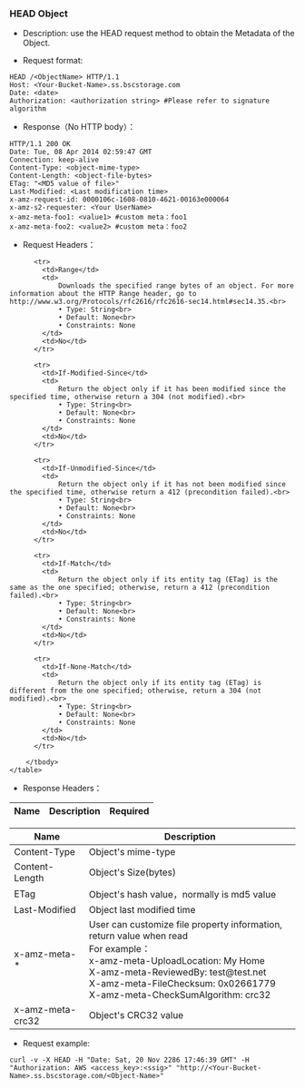 
### HEAD Object

- Description: use the HEAD request method to obtain the Metadata of the Object.
  
- Request format:

```http
HEAD /<ObjectName> HTTP/1.1
Host: <Your-Bucket-Name>.ss.bscstorage.com
Date: <date>
Authorization: <authorization string> #Please refer to signature algorithm
```

- Response（No HTTP body）：

```http
HTTP/1.1 200 OK
Date: Tue, 08 Apr 2014 02:59:47 GMT
Connection: keep-alive
Content-Type: <object-mime-type>
Content-Length: <object-file-bytes>
ETag: "<MD5 value of file>"
Last-Modified: <Last modification time>
x-amz-request-id: 0000106c-1608-0810-4621-00163e000064
x-amz-s2-requester: <Your UserName>
x-amz-meta-foo1: <value1> #custom meta：foo1
x-amz-meta-foo2: <value2> #custom meta：foo2
```

 - Request Headers：

<table class="table table-condensed">
        <thead>
          <tr>
            <th>Name</th>
            <th>Description</th>
            <th>Required</th>
          </tr>
        </thead>
        <tbody>
        
          <tr>
            <td>Range</td>
            <td>
            	Downloads the specified range bytes of an object. For more information about the HTTP Range header, go to http://www.w3.org/Protocols/rfc2616/rfc2616-sec14.html#sec14.35.<br>
            	• Type: String<br>
				• Default: None<br>
				• Constraints: None
            </td>
            <td>No</td>
          </tr>    
            
          <tr>
            <td>If-Modified-Since</td>
            <td>
            	Return the object only if it has been modified since the specified time, otherwise return a 304 (not modified).<br>
            	• Type: String<br>
				• Default: None<br>
				• Constraints: None
            </td>
            <td>No</td>
          </tr>    
            
          <tr>
            <td>If-Unmodified-Since</td>
            <td>
            	Return the object only if it has not been modified since the specified time, otherwise return a 412 (precondition failed).<br>
            	• Type: String<br>
				• Default: None<br>
				• Constraints: None
            </td>
            <td>No</td>
          </tr>    
            
          <tr>
            <td>If-Match</td>
            <td>
            	Return the object only if its entity tag (ETag) is the same as the one specified; otherwise, return a 412 (precondition failed).<br>
            	• Type: String<br>
				• Default: None<br>
				• Constraints: None
            </td>
            <td>No</td>
          </tr>  
            
          <tr>
            <td>If-None-Match</td>
            <td>
            	Return the object only if its entity tag (ETag) is different from the one specified; otherwise, return a 304 (not modified).<br>
            	• Type: String<br>
				• Default: None<br>
				• Constraints: None
            </td>
            <td>No</td>
          </tr> 
                    
        </tbody>
    </table>

- Response Headers：

<table class="table table-condensed">
        <thead>
          <tr>
            <th>Name</th>
            <th>Description</th>
          </tr>
        </thead>
        <tbody>
          <tr>
            <td>Content-Type</td>
            <td>Object's mime-type</td>
		  </tr>
		  <tr>
            <td>Content-Length</td>
            <td>Object's Size(bytes)</td>
		  </tr>
		  <tr>
            <td>ETag</td>
            <td>Object's hash value，normally is md5 value</td>
		  </tr>
		  <tr>
            <td>Last-Modified</td>
            <td>Object last modified time</td>
		  </tr>
		  <tr>
            <td>x-amz-meta-*</td>
            <td>User can customize file property information, return value when read<br>
            For example：<br>
            x-amz-meta-UploadLocation: My Home<br>
            X-amz-meta-ReviewedBy: test@test.net<br>
            X-amz-meta-FileChecksum: 0x02661779<br>
            X-amz-meta-CheckSumAlgorithm: crc32<br>
            </td>
		  </tr>
		  <tr>
            <td>x-amz-meta-crc32</td>
            <td>Object's CRC32 value</td>
		  </tr>
        </tbody>
</table>

- Request example:

```
curl -v -X HEAD -H "Date: Sat, 20 Nov 2286 17:46:39 GMT" -H "Authorization: AWS <access_key>:<ssig>" "http://<Your-Bucket-Name>.ss.bscstorage.com/<Object-Name>"
```
